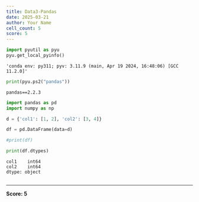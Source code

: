 ```yaml
---
title: Data3-Pandas
date: 2025-03-21
author: Your Name
cell_count: 5
score: 5
---
```


```python
import pyutil as pyu
pyu.get_local_pyinfo()
```




    'conda env: py311; pyv: 3.11.9 (main, Apr 19 2024, 16:48:06) [GCC 11.2.0]'




```python
print(pyu.ps2("pandas"))
```

    pandas==2.2.3
    



```python
import pandas as pd
import numpy as np
```


```python
d = {'col1': [1, 2], 'col2': [3, 4]}

df = pd.DataFrame(data=d)

#print(df)

print(df.dtypes)
```

    col1    int64
    col2    int64
    dtype: object



```python

```


---
**Score: 5**